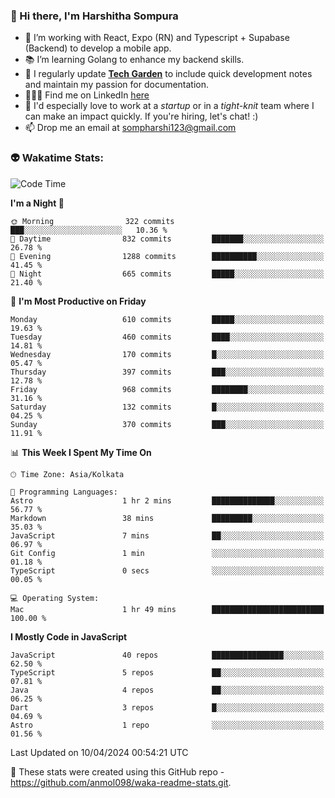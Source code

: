 ### 👋 Hi there, I'm Harshitha Sompura

- 🔧 I’m working with React, Expo (RN) and Typescript + Supabase (Backend) to develop a mobile app.
- 📚 I’m learning Golang to enhance my backend skills.
- 🌾 I regularly update **<u>[Tech Garden](https://tech-garden-hs.vercel.app/)</u>** to include quick development notes and maintain my passion for documentation.
- 👩🏻‍💻 Find me on LinkedIn <u>[here](https://www.linkedin.com/in/harshithasompura/)</u>
- 🐣 I'd especially love to work at a _startup_ or in a _tight-knit_ team where I can make an impact quickly. If you're hiring, let's chat! :)
- 📫 Drop me an email at [sompharshi123@gmail.com](mailto:sompharshi123@gmail.com)

### 👽 Wakatime Stats:
<!--START_SECTION:waka-->
![Code Time](http://img.shields.io/badge/Code%20Time-65%20hrs%2016%20mins-blue)

**I'm a Night 🦉** 

```text
🌞 Morning                322 commits         ███░░░░░░░░░░░░░░░░░░░░░░   10.36 % 
🌆 Daytime                832 commits         ███████░░░░░░░░░░░░░░░░░░   26.78 % 
🌃 Evening                1288 commits        ██████████░░░░░░░░░░░░░░░   41.45 % 
🌙 Night                  665 commits         █████░░░░░░░░░░░░░░░░░░░░   21.40 % 
```
📅 **I'm Most Productive on Friday** 

```text
Monday                   610 commits         █████░░░░░░░░░░░░░░░░░░░░   19.63 % 
Tuesday                  460 commits         ████░░░░░░░░░░░░░░░░░░░░░   14.81 % 
Wednesday                170 commits         █░░░░░░░░░░░░░░░░░░░░░░░░   05.47 % 
Thursday                 397 commits         ███░░░░░░░░░░░░░░░░░░░░░░   12.78 % 
Friday                   968 commits         ████████░░░░░░░░░░░░░░░░░   31.16 % 
Saturday                 132 commits         █░░░░░░░░░░░░░░░░░░░░░░░░   04.25 % 
Sunday                   370 commits         ███░░░░░░░░░░░░░░░░░░░░░░   11.91 % 
```


📊 **This Week I Spent My Time On** 

```text
🕑︎ Time Zone: Asia/Kolkata

💬 Programming Languages: 
Astro                    1 hr 2 mins         ██████████████░░░░░░░░░░░   56.77 % 
Markdown                 38 mins             █████████░░░░░░░░░░░░░░░░   35.03 % 
JavaScript               7 mins              ██░░░░░░░░░░░░░░░░░░░░░░░   06.97 % 
Git Config               1 min               ░░░░░░░░░░░░░░░░░░░░░░░░░   01.18 % 
TypeScript               0 secs              ░░░░░░░░░░░░░░░░░░░░░░░░░   00.05 % 

💻 Operating System: 
Mac                      1 hr 49 mins        █████████████████████████   100.00 % 
```

**I Mostly Code in JavaScript** 

```text
JavaScript               40 repos            ████████████████░░░░░░░░░   62.50 % 
TypeScript               5 repos             ██░░░░░░░░░░░░░░░░░░░░░░░   07.81 % 
Java                     4 repos             ██░░░░░░░░░░░░░░░░░░░░░░░   06.25 % 
Dart                     3 repos             █░░░░░░░░░░░░░░░░░░░░░░░░   04.69 % 
Astro                    1 repo              ░░░░░░░░░░░░░░░░░░░░░░░░░   01.56 % 
```




 Last Updated on 10/04/2024 00:54:21 UTC
<!--END_SECTION:waka-->

👀 These stats were created using this GitHub repo - https://github.com/anmol098/waka-readme-stats.git. 
